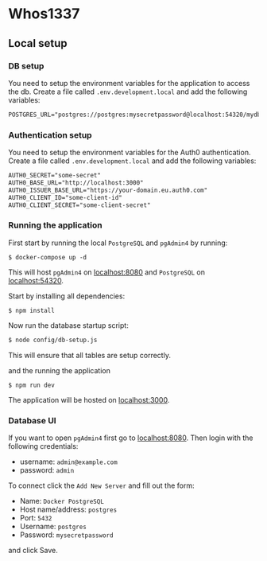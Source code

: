 # Whos1337 

## Local setup

### DB setup

You need to setup the environment variables for the application to access the db. Create a file called `.env.development.local` and add the following variables:

``` txt
POSTGRES_URL="postgres://postgres:mysecretpassword@localhost:54320/mydb"
```

### Authentication setup

You need to setup the environment variables for the Auth0 authentication. Create a file called `.env.development.local` and add the following variables:

``` txt
AUTH0_SECRET="some-secret"
AUTH0_BASE_URL="http://localhost:3000"
AUTH0_ISSUER_BASE_URL="https://your-domain.eu.auth0.com"
AUTH0_CLIENT_ID="some-client-id"
AUTH0_CLIENT_SECRET="some-client-secret"
```

### Running the application

First start by running the local `PostgreSQL` and `pgAdmin4` by running:

``` shell
$ docker-compose up -d
```

This will host `pgAdmin4` on [localhost:8080](http://localhost:8080) and `PostgreSQL` on [localhost:54320](http://localhost:54320).

Start by installing all dependencies:

```shell
$ npm install
```

Now run the database startup script:

``` bash
$ node config/db-setup.js
```

This will ensure that all tables are setup correctly.

and the running the application

```shell
$ npm run dev
```

The application will be hosted on [localhost:3000](http://localhost:3000).

### Database UI

If you want to open `pgAdmin4` first go to [localhost:8080](http://localhost:8080). Then login with the following credentials:

- username: `admin@example.com`
- password: `admin`

To connect click the `Add New Server` and fill out the form:

- Name: `Docker PostgreSQL`
- Host name/address: `postgres`
- Port: `5432`
- Username: `postgres`
- Password: `mysecretpassword`

and click Save.
